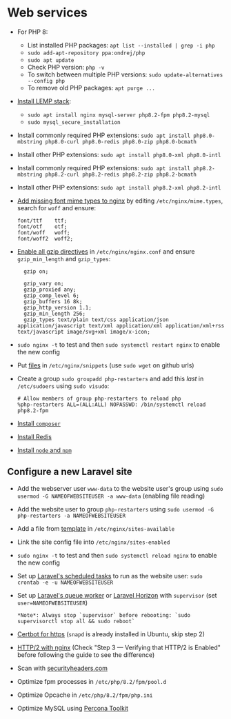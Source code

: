# Web services

- For PHP 8:
  - List installed PHP packages: `apt list --installed | grep -i php`
  - `sudo add-apt-repository ppa:ondrej/php`
  - `sudo apt update`
  - Check PHP version: `php -v`
  - To switch between multiple PHP versions: `sudo update-alternatives --config php`
  - To remove old PHP packages: `apt purge ...`
- [Install LEMP stack](https://www.digitalocean.com/community/tutorials/how-to-install-linux-nginx-mysql-php-lemp-stack-on-ubuntu-22-04):
  - `sudo apt install nginx mysql-server php8.2-fpm php8.2-mysql`
  - `sudo mysql_secure_installation`

- Install commonly required PHP extensions: `sudo apt install php8.0-mbstring php8.0-curl php8.0-redis php8.0-zip php8.0-bcmath`
- Install other PHP extensions: `sudo apt install php8.0-xml php8.0-intl`
- Install commonly required PHP extensions: `sudo apt install php8.2-mbstring php8.2-curl php8.2-redis php8.2-zip php8.2-bcmath`
- Install other PHP extensions: `sudo apt install php8.2-xml php8.2-intl`
- [Add missing font mime types to nginx](https://github.com/fontello/fontello/wiki/How-to-setup-server-to-serve-fonts)
  by editing `/etc/nginx/mime.types`, search for `woff` and ensure:

      font/ttf    ttf;
      font/otf    otf;
      font/woff   woff;
      font/woff2  woff2;

- [Enable all gzip directives](https://www.digitalocean.com/community/tutorials/how-to-add-the-gzip-module-to-nginx-on-ubuntu-16-04)
  in `/etc/nginx/nginx.conf` and ensure `gzip_min_length` and `gzip_types`:

        gzip on;

        gzip_vary on;
        gzip_proxied any;
        gzip_comp_level 6;
        gzip_buffers 16 8k;
        gzip_http_version 1.1;
        gzip_min_length 256;
        gzip_types text/plain text/css application/json application/javascript text/xml application/xml application/xml+rss text/javascript image/svg+xml image/x-icon;

- `sudo nginx -t` to test and then `sudo systemctl restart nginx` to enable the new config
- Put [files](../nginx/snippets/) in `/etc/nginx/snippets` (use `sudo wget` on github urls)
- Create a group `sudo groupadd php-restarters` and add this _last_ in `/etc/sudoers` using `sudo visudo`:

      # Allow members of group php-restarters to reload php
      %php-restarters ALL=(ALL:ALL) NOPASSWD: /bin/systemctl reload php8.2-fpm

- [Install `composer`](https://www.digitalocean.com/community/tutorials/how-to-install-and-use-composer-on-ubuntu-22-04)
- [Install Redis](https://www.digitalocean.com/community/tutorials/how-to-install-and-secure-redis-on-ubuntu-22-04)
- [Install `node` and `npm`](https://www.digitalocean.com/community/tutorials/how-to-install-node-js-on-ubuntu-22-04)

## Configure a new Laravel site

- Add the webserver user `www-data` to the website user's group using `sudo usermod -G NAMEOFWEBSITEUSER -a www-data` (enabling file reading)
- Add the website user to group `php-restarters` using `sudo usermod -G php-restarters -a NAMEOFWEBSITEUSER`
- Add a file from [template](../nginx/sites-available/laravel-site) in `/etc/nginx/sites-available`
- Link the site config file into `/etc/nginx/sites-enabled`
- `sudo nginx -t` to test and then `sudo systemctl reload nginx` to enable the new config
- Set up [Laravel's scheduled tasks](https://laravel.com/docs/scheduling#running-the-scheduler)
    to run as the website user: `sudo crontab -e -u NAMEOFWEBSITEUSER`
- Set up [Laravel's queue worker](https://laravel.com/docs/queues#installing-supervisor)
    or [Laravel Horizon](https://laravel.com/docs/horizon#deploying-horizon) with `supervisor`
    (set `user=NAMEOFWEBSITEUSER`)

      *Note*: Always stop `supervisor` before rebooting: `sudo supervisorctl stop all && sudo reboot`

- [Certbot for https](https://certbot.eff.org/lets-encrypt/ubuntufocal-nginx)
    (`snapd` is already installed in Ubuntu, skip step 2)
- [HTTP/2 with nginx](https://www.digitalocean.com/community/tutorials/how-to-set-up-nginx-with-http-2-support-on-ubuntu-22-04)
    (Check "Step 3 — Verifying that HTTP/2 is Enabled" before following the guide to see the difference)
- Scan with [securityheaders.com](https://securityheaders.com)
- Optimize fpm processes in `/etc/php/8.2/fpm/pool.d`
- Optimize Opcache in `/etc/php/8.2/fpm/php.ini`
- Optimize MySQL using [Percona Toolkit](https://www.percona.com/doc/percona-toolkit/LATEST/installation.html)
